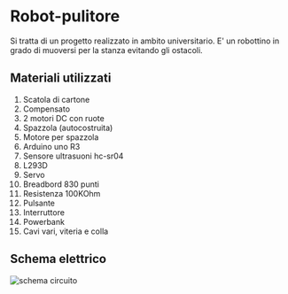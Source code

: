 # Robot-pulitore
Si tratta di un progetto realizzato in ambito universitario.
E' un robottino in grado di muoversi per la stanza evitando gli ostacoli.

## Materiali utilizzati
1. Scatola di cartone
2. Compensato
3. 2 motori DC con ruote
4. Spazzola (autocostruita)
5. Motore per spazzola
6. Arduino uno R3
7. Sensore ultrasuoni hc-sr04
9. L293D
11. Servo
12. Breadbord 830 punti
13. Resistenza 100KOhm
15. Pulsante
16. Interruttore
17. Powerbank
18. Cavi vari, viteria e colla

## Schema elettrico
![schema circuito](https://github.com/gabrielebagnasco/Robot-pulitore/assets/47850441/e1a24fd4-681c-469a-af91-888cc11fb757)

